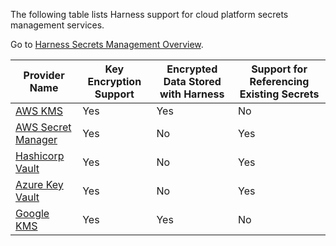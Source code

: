 The following table lists Harness support for cloud platform secrets management services.

Go to [Harness Secrets Management Overview](/docs/platform/secrets/secrets-management/add-an-aws-kms-secrets-manager).

| Provider Name                                                               | Key Encryption Support | Encrypted Data Stored with Harness | Support for Referencing Existing Secrets |
| --------------------------------------------------------------------------- | ---------------------- | ------------------------------------ | ---------------------------------------- |
| [AWS KMS](/docs/platform/secrets/secrets-management/add-an-aws-kms-secrets-manager)       | Yes                    | Yes                                  | No                                       |
| [AWS Secret Manager](/docs/platform/secrets/secrets-management/add-an-aws-secret-manager) | Yes                    | No                                   | Yes                                      |
| [Hashicorp Vault](/docs/platform/secrets/secrets-management/add-hashicorp-vault)         | Yes                    | No                                   | Yes                                      |
| [Azure Key Vault](/docs/platform/secrets/secrets-management/azure-key-vault)              | Yes                    | No                                   | Yes                                      |
| [Google KMS](/docs/platform/secrets/secrets-management/add-google-kms-secrets-manager)   | Yes                    | Yes                                  | No                                       |